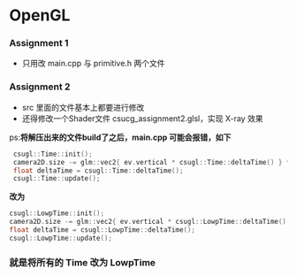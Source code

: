 # OpenGL

### Assignment 1

- 只用改 main.cpp 与 primitive.h 两个文件

### Assignment 2

- src 里面的文件基本上都要进行修改
- 还得修改一个Shader文件 csucg_assignment2.glsl，实现 X-ray 效果

ps:**将解压出来的文件build了之后，main.cpp 可能会报错，如下**

```cpp
 csugl::Time::init();
 camera2D.size -= glm::vec2{ ev.vertical * csugl::Time::deltaTime() } *camera_zoom_speed;
 float deltaTime = csugl::Time::deltaTime();
 csugl::Time::update();
```

**改为**

```cpp
csugl::LowpTime::init();
camera2D.size -= glm::vec2{ ev.vertical * csugl::LowpTime::deltaTime() } *camera_zoom_speed;
float deltaTime = csugl::LowpTime::deltaTime();
csugl::LowpTime::update();
```
### 就是将所有的 Time 改为 LowpTime 
